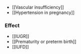 - [[Vascular insufficiency]] 
- [[Hypertension in pregnancy]]

### Effect
- [[IUGR]]
- [[Prematurity or preterm birth]]
- [[IUFD]] 